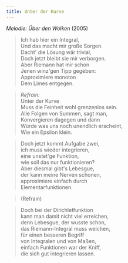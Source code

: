 ```yaml
---
title: Unter der Kurve
---
```


*Melodie: Über den Wolken* (2005)

> Ich hab hier ein Integral,\
> Und das macht mir große Sorgen.\
> Dacht' die Lösung wär trivial,\
> Doch jetzt bleibt sie mir verborgen.\
> Aber Riemann hat mir schon\
> Jenen winz'gen Tipp gegeben:\
> Approximiere monoton\
> Dem Limes entgegen.

> *Refrain:*\
> Unter der Kurve\
> Muss die Feinheit wohl grenzenlos sein.\
> Alle Folgen von Summen, sagt man,\
> Konvergieren dagegen und dann\
> Würde was uns noch unendlich erscheint,\
> Wie ein Epsilon klein.

> Doch jetzt kommt Aufgabe zwei,\
> ich muss wieder integrieren,\
> eine unstet'ge Funktion,\
> wie soll das nur funktionieren?\
> Aber diesmal gibt's Lebesgue,\
> der kann meine Nerven schonen,\
> approximiere einfach durch\
> Elementarfunktionen.

> (Refrain)

> Doch bei der Dirichletfunktion\
> kann man damit nicht viel erreichen,\
> denn Lebesgue, der wusste schon,\
> das Riemann-Integral muss weichen,\
> für einen besseren Begriff\
> von Integralen und von Maßen,\
> einfach Funktionen war der Kniff,\
> die sich gut integrieren lassen.
